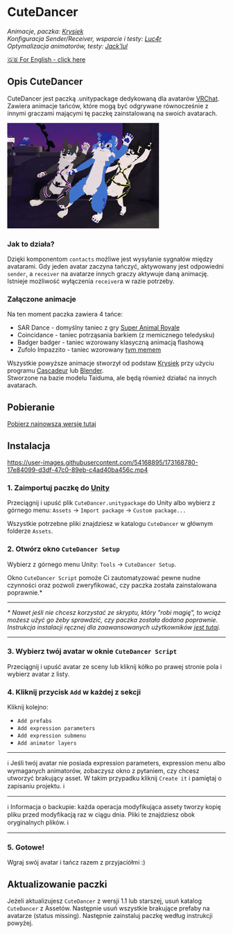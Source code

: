# **CuteDancer**

_Animacje, paczka: [Krysiek](https://github.com/Krysiek)  
Konfiguracja Sender/Receiver, wsparcie i testy: [Luc4r](https://github.com/Luc4r)  
Optymalizacja animatorów, testy: [Jack'lul](https://github.com/jacklul)_

[🇬🇧 For English - click here](/README.md)

## Opis CuteDancer

CuteDancer jest paczką .unitypackage dedykowaną dla avatarów [VRChat](https://hello.vrchat.com/). Zawiera animacje tańców, które mogą być odgrywane równocześnie z innymi graczami mającymi tę paczkę zainstalowaną na swoich avatarach.

![promo anim](docs/images/cutedancer.gif)

### Jak to działa?

Dzięki komponentom `contacts` możliwe jest wysyłanie sygnałów między avatarami. Gdy jeden avatar zaczyna tańczyć, aktywowany jest odpowiedni `sender`, a `receiver` na avatarze innych graczy aktywuje daną animację. Istnieje możliwość wyłączenia `receiver`a w razie potrzeby.

### Załączone animacje

Na ten moment paczka zawiera 4 tańce:
- SAR Dance - domyślny taniec z gry [Super Animal Royale](https://animalroyale.com/)
- Coincidance - taniec potrząsania barkiem (z memicznego teledysku)
- Badger badger - taniec wzorowany klasyczną animacją flashową
- Zufolo Impazzito - taniec wzorowany [tym memem](https://www.reddit.com/r/doodoofard/comments/w6lhnl/dance/)

Wszystkie powyższe animacje stworzył od podstaw [Krysiek](https://github.com/Krysiek) przy użyciu programu [Cascadeur](https://cascadeur.com/) lub [Blender](https://www.blender.org/).  
Stworzone na bazie modelu Taiduma, ale będą również działać na innych avatarach.

## Pobieranie

[Pobierz najnowszą wersję tutaj](https://github.com/Krysiek/CuteDancer/releases)

## Instalacja

https://user-images.githubusercontent.com/54168895/173168780-17e84099-d3df-47c0-89eb-c4ad40ba456c.mp4

### 1. **Zaimportuj paczkę do [Unity](https://unity.com/)**

Przeciągnij i upuść plik `CuteDancer.unitypackage` do Unity albo wybierz z górnego menu: `Assets` -> `Import package` -> `Custom package...`

Wszystkie potrzebne pliki znajdziesz w katalogu `CuteDancer` w głównym folderze `Assets`.

### 2. **Otwórz okno `CuteDancer Setup`**

Wybierz z górnego menu Unity: `Tools` -> `CuteDancer Setup`.

Okno `CuteDancer Script` pomoże Ci zautomatyzować pewne nudne czynności oraz pozwoli zweryfikować, czy paczka została zainstalowana poprawnie.\*
___
_\* Nawet jeśli nie chcesz korzystać ze skryptu, który "robi magię", to wciąż możesz użyć go żeby sprawdzić, czy paczka została dodana poprawnie. Instrukcja instalacji ręcznej dla zaawansowanych użytkowników [jest tutaj](docs/README.old.md)._
___

### 3. **Wybierz twój avatar w oknie `CuteDancer Script`**

Przeciągnij i upuść avatar ze sceny lub kliknij kółko po prawej stronie pola i wybierz avatar z listy.

### 4. **Kliknij przycisk `Add` w każdej z sekcji**

Kliknij kolejno:
- `Add prefabs`
- `Add expression parameters`
- `Add expression submenu`
- `Add animator layers`
___
ℹ️ Jeśli twój avatar nie posiada expression parameters, expression menu albo wymaganych animatorów, zobaczysz okno z pytaniem, czy chcesz utworzyć brakujący asset. W takim przypadku kliknij `Create it` i pamiętaj o zapisaniu projektu. ℹ️
___
ℹ️ Informacja o backupie: każda operacja modyfikująca assety tworzy kopię pliku przed modyfikacją raz w ciągu dnia. Pliki te znajdziesz obok oryginalnych plików. ℹ️
___

### 5. **Gotowe!**

Wgraj swój avatar i tańcz razem z przyjaciółmi :)

## Aktualizowanie paczki

Jeżeli aktualizujesz `CuteDancer` z wersji 1.1 lub starszej, usuń katalog `CuteDancer` z Assetów. Następnie usuń wszystkie brakujące prefaby na avatarze (status missing). Następnie zainstaluj paczkę według instrukcji powyżej.